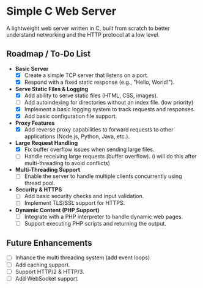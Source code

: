 # Simple C Web Server

A lightweight web server written in C, built from scratch to better understand networking and the HTTP protocol at a low level.

## Roadmap / To-Do List

- **Basic Server**
  - [x] Create a simple TCP server that listens on a port.
  - [x] Respond with a fixed static response (e.g., "Hello, World!").

- **Serve Static Files & Logging**
  - [x] Add ability to serve static files (HTML, CSS, images).
  - [ ] Add autoindexing for directories without an index file. (low priority)
  - [x] Implement a basic logging system to track requests and responses.
  - [x] Add basic configuration file support.

- **Proxy Features**
  - [x] Add reverse proxy capabilities to forward requests to other applications (Node.js, Python, Java, etc.).

- **Large Request Handling**
  - [x] Fix buffer overflow issues when sending large files.
  - [ ] Handle receiving large requests (buffer overflow). (i will do this after multi-threading to avoid conflicts)

- **Multi-Threading Support**
  - [ ] Enable the server to handle multiple clients concurrently using thread pool.

- **Security & HTTPS**
  - [ ] Add basic security checks and input validation.
  - [ ] Implement TLS/SSL support for HTTPS.

- **Dynamic Content (PHP Support)**
  - [ ] Integrate with a PHP interpreter to handle dynamic web pages.
  - [ ] Support executing PHP scripts and returning the output.

## Future Enhancements

- [ ] Inhance the multi threading system (add event loops)
- [ ] Add caching support.
- [ ] Support HTTP/2 & HTTP/3.
- [ ] Add WebSocket support.

